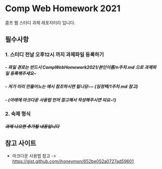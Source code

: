 # Comp Web Homework 2021
콤프 웹 스터디 과제 레포지터리 입니다.      
   
## 필수사항
### 1. 스터디 전날 __오후12시__ 까지 과제파일 등록하기
##### - 파일 경로는 반드시 __CompWebHomework2021/본인이름/n주차.md__ 으로 과제파일 등록해주세요~ 
##### - 저가 미리 만들어노는 예시 참조하시면 됩니당~~ (임정택/1주차.md 참고)
##### - (아래에 마크다운 사용법 먼저 참고해서 작성해주시면 되요~!)
### 2. 숙제 형식 
##### ~~과제 나오면 추가될 내용입니다~~

## 참고 사이트
- 마크다운 사용법 참고 -> https://gist.github.com/ihoneymon/652be052a0727ad59601
